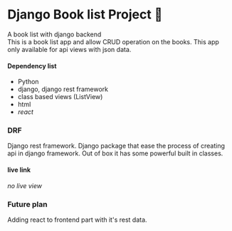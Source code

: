 # Django Book list Project 📖
A book list with django backend <br>
This is a book list app and allow CRUD operation on the books. This app only available for api views with json data. 

#### Dependency list
- Python
- django, django rest framework
- class based views (ListView)
- html
- *react*

### DRF 
Django rest framework. Django package that ease the process of creating api in django framework. Out of box it has some powerful built in classes. 

#### live link
_no live view_

### Future plan
Adding react to frontend part with it's rest data. 

